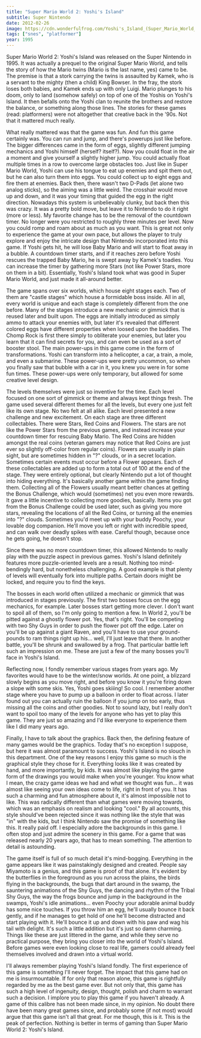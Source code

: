 ```yaml
---
title: "Super Mario World 2: Yoshi's Island"
subtitle: Super Nintendo
date: 2012-02-26
image: https://cdn.wonderfulfrog.com/Yoshi's_Island_(Super_Mario_World_2)_box_art.jpg
tags: ["snes", "platformer"]
year: 1995
---
```


Super Mario World 2: Yoshi's Island was released on the Super Nintendo in 1995.  It was actually a prequel to the original Super Mario World, and tells the story of how the Mario twins (Mario is the last name, yes) came to be.  The premise is that a stork carrying the twins is assaulted by Kamek, who is a servant to the mighty (then a child) King Bowser.  In the fray, the stork loses both babies, and Kamek ends up with only Luigi.  Mario plunges to his doom, only to land (somehow safely) on top of one of the Yoshis on Yoshi's Island.  It then befalls onto the Yoshi clan to reunite the brothers and restore the balance, or something along those lines. The stories for these games (read: platformers) were not altogether that creative back in the '90s.  Not that it mattered much really.

What really mattered was that the game was fun.  And fun this game certainly was.  You can run and jump, and there's powerups just like before.  The bigger differences came in the form of eggs, slightly different jumping mechanics and Yoshi himself (herself?  itself?).  Now you could float in the air a moment and give yourself a slightly higher jump.  You could actually float multiple times in a row to overcome large obstacles too.  Just like in Super Mario World, Yoshi can use his tongue to eat up enemies and spit them out, but he can also turn them into eggs.  You could collect up to eight eggs and fire them at enemies.  Back then, there wasn't two D-Pads (let alone two analog sticks), so the aiming was a little weird.  The crosshair would move up and down, and it was your timing that guided the egg in the right direction.  Nowadays this system is unbelievably clunky, but back then this was crazy.  It was a pretty bold move, but leave it to Nintendo to do it right (more or less).  My favorite change has to be the removal of the countdown timer.  No longer were you restricted to roughly three minutes per level.  Now you could romp and roam about as much as you want.  This is great not only to experience the game at your own pace, but allows the player to truly explore and enjoy the intricate design that Nintendo incorporated into this game.  If Yoshi gets hit, he will lose Baby Mario and will start to float away in a bubble.  A countdown timer starts, and if it reaches zero before Yoshi rescues the trapped Baby Mario, he is swept away by Kamek's toadies.  You can increase the timer by gathering more Stars (not like Power Stars, more on them in a bit).  Essentially, Yoshi's Island took what was good in Super Mario World, and just made it all-around better.

The game spans over six worlds, which house eight stages each.  Two of them are "castle stages" which house a formidable boss inside.  All in all, every world is unique and each stage is completely different from the one before.  Many of the stages introduce a new mechanic or gimmick that is reused later and built upon.  The eggs are initially introduced as simply ammo to attack your enemies with, but later it's revealed that different colored eggs have different properties when loosed upon the baddies.  The Chomp Rock is first there simply to obliterate your enemies, but later you learn that it can find secrets for you, and can even be used as a sort of booster stool.  The main power-ups in this game come in the form of transformations.  Yoshi can transform into a helicopter, a car, a train, a mole, and even a submarine.  These power-ups were pretty uncommon, so when you finally saw that bubble with a car in it, you knew you were in for some fun times.  These power-ups were only temporary, but allowed for some creative level design.

The levels themselves were just so inventive for the time.  Each level focused on one sort of gimmick or theme and always kept things fresh.  The game used several different themes for all the levels, but every one just felt like its own stage.  No two felt at all alike.  Each level presented a new challenge and new excitement.  On each stage are three different collectables.  There were Stars, Red Coins and Flowers.  The stars are not like the Power Stars from the previous games, and instead increase your countdown timer for rescuing Baby Mario.  The Red Coins are hidden amongst the real coins (veteran gamers may notice that Red Coins are just ever so slightly off-color from regular coins).  Flowers are usually in plain sight, but are sometimes hidden in "?" clouds, or in a secret location.  Sometimes certain events must occur before a Flower appears.  Each of these collectables are added up to form a total out of 100 at the end of the stage.  They were entirely optional, but clearly Nintendo put a lot of thought into hiding everything.  It's basically another game within the game finding them.  Collecting all of the Flowers usually meant better chances at getting the Bonus Challenge, which would (sometimes) net you even more rewards.  It gave a little incentive to collecting more goodies, basically.  Items you got from the Bonus Challenge could be used later, such as giving you more stars, revealing the locations of all the Red Coins, or turning all the enemies into "?" clouds.  Sometimes you'd meet up with your buddy Poochy, your lovable dog companion.  He'll move you left or right with incredible speed, and can walk over deadly spikes with ease.  Careful though, because once he gets going, he doesn't stop.

Since there was no more countdown timer, this allowed Nintendo to really play with the puzzle aspect in previous games.  Yoshi's Island definitely features more puzzle-oriented levels are a result.  Nothing too mind-bendingly hard, but nonetheless challenging.  A good example is that plenty of levels will eventually fork into multiple paths.  Certain doors might be locked, and require you to find the keys.

The bosses in each world often utilized a mechanic or gimmick that was introduced in stages previously.  The first two bosses focus on the egg mechanics, for example.  Later bosses start getting more clever.  I don't want to spoil all of them, so I'm only going to mention a few.  In World 2, you'll be pitted against a ghostly flower pot.  Yes, that's right.  You'll be competing with two Shy Guys in order to push the flower pot off the edge.  Later on you'll be up against a giant Raven, and you'll have to use your ground-pounds to ram things right up his... well, I'll just leave that there.  In another battle, you'll be shrunk and swallowed by a frog.  That particular battle left such an impression on me.  These are just a few of the many bosses you'll face in Yoshi's Island.

Reflecting now, I fondly remember various stages from years ago.  My favorites would have to be the winter/snow worlds.  At one point, a blizzard slowly begins as you move right, and before you know it you're firing down a slope with some skis.  Yes, Yoshi goes skiiing!  So cool.  I remember another stage where you have to pump up a balloon in order to float across.  I later found out you can actually ruin the balloon if you jump on too early, thus missing all the coins and other goodies.  Not to sound lazy, but I really don't want to spoil too many of the levels for anyone who has yet to play this game.  They are just so amazing and I'd like everyone to experience them like I did many years ago.

Finally, I have to talk about the graphics.  Back then, the defining feature of many games would be the graphics.  Today that's no exception I suppose, but here it was almost paramount to success.  Yoshi's Island is no slouch in this department. One of the key reasons I enjoy this game so much is the graphical style they chose for it.  Everything looks like it was created by hand, and more importantly, by kids.  It was almost like playing the game form of the drawings you would make when you're younger.  You know what I mean, the crazy game ideas we had and what we thought was fun... it was almost like seeing your own ideas come to life, right in front of you.  It has such a charming and fun atmosphere about it, it's almost impossible not to like.  This was radically different than what games were moving towards, which was an emphasis on realism and looking "cool."  By all accounts, this style should've been rejected since it was nothing like the style that was "in" with the kids, but I think Nintendo saw the promise of something like this.  It really paid off.  I especially adore the backgrounds in this game.  I often stop and just admire the scenery in this game.  For a game that was released nearly 20 years ago, that has to mean something.  The attention to detail is astounding.

The game itself is full of so much detail it's mind-bogging.  Everything in the game appears like it was painstakingly designed and created.  People say Miyamoto is a genius, and this game is proof of that alone.  It's evident by the butterflies in the foreground as you run across the plains, the birds flying in the backgrounds, the bugs that dart around in the swamp, the sauntering animations of the Shy Guys, the dancing and rhythm of the Tribal Shy Guys, the way the frogs bounce and jump in the background in the swamps, Yoshi's idle animations... even Poochy your adorable animal buddy has some nice touches.  If you throw him an egg, he'll usually bounce it back gently, and if he manages to get hold of one he'll become distracted and start playing with it.  He'll bounce it up and down with his paw and wag his tail with delight.  It's such a little addition but it's just so damn charming.  Things like these are just littered in the game, and while they serve no practical purpose, they bring you closer into the world of Yoshi's Island.  Before games were even looking close to real life, gamers could already feel themselves involved and drawn into a virtual world.

I'll always remember playing Yoshi's Island fondly.  The first experience of this game is something I'll never forget.  The impact that this game had on me is insurmountable.  If for only that reason alone, this game is rightfully regarded by me as the best game ever.  But not only that, this game has such a high level of ingenuity, design, thought, polish and charm to warrant such a decision.  I implore you to play this game if you haven't already.  A game of this calibre has not been made since, in my opinion.  No doubt there have been many great games since, and probably some (if not most) would argue that this game isn't all that great.  For me though, this is it.  This is the peak of perfection.  Nothing is better in terms of gaming than Super Mario World 2: Yoshi's Island.
